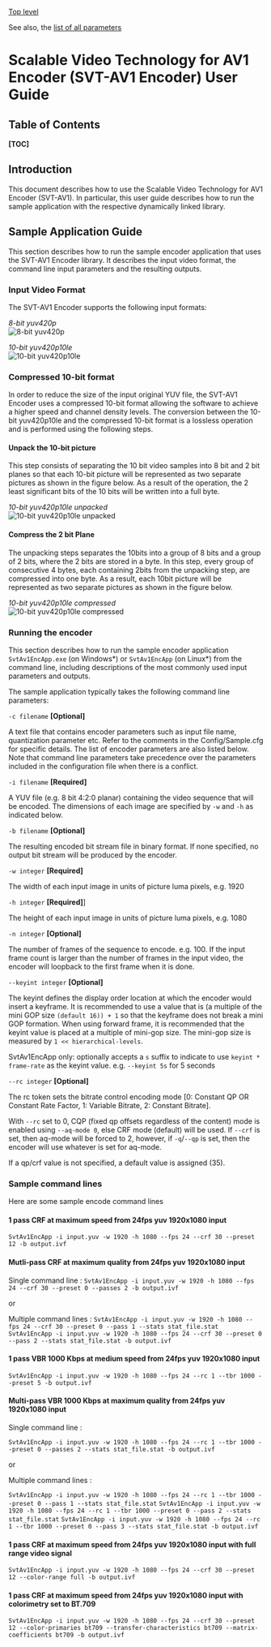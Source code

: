 [Top level](../README.md)

See also, the [list of all parameters](Parameters.md)

# Scalable Video Technology for AV1 Encoder (SVT-AV1 Encoder) User Guide

## Table of Contents

__[TOC]__

## Introduction

This document describes how to use the Scalable Video Technology for AV1
Encoder (SVT-AV1). In particular, this user guide describes how to run the
sample application with the respective dynamically linked library.

## Sample Application Guide

This section describes how to run the sample encoder application that uses the
SVT-AV1 Encoder library. It describes the input video format, the command line
input parameters and the resulting outputs.

### Input Video Format

The SVT-AV1 Encoder supports the following input formats:

_8-bit yuv420p_\
![8-bit yuv420p](img/8bit_yuv420p.png "8-bit yuv420p")

_10-bit yuv420p10le_\
![10-bit yuv420p10le](img/10bit_yuv420p.png "10-bit yuv420p10le")

### Compressed 10-bit format

In order to reduce the size of the input original YUV file, the SVT-AV1 Encoder
uses a compressed 10-bit format allowing the software to achieve a higher speed
and channel density levels. The conversion between the 10-bit yuv420p10le and
the compressed 10-bit format is a lossless operation and is performed using the
following steps.

#### Unpack the 10-bit picture

This step consists of separating the 10 bit video samples into 8 bit and 2 bit
planes so that each 10-bit picture will be represented as two separate pictures
as shown in the figure below. As a result of the operation, the 2 least
significant bits of the 10 bits will be written into a full byte.

_10-bit yuv420p10le unpacked_\
![10-bit yuv420p10le unpacked](img/10bit_unpacked.png "10-bit yuv420p10le unpacked")

#### Compress the 2 bit Plane

The unpacking steps separates the 10bits into a group of 8 bits and a group of
2 bits, where the 2 bits are stored in a byte. In this step, every group of
consecutive 4 bytes, each containing 2bits from the unpacking step, are
compressed into one byte. As a result, each 10bit picture will be represented
as two separate pictures as shown in the figure below.

_10-bit yuv420p10le compressed_\
![10-bit yuv420p10le compressed](img/10bit_packed.png "10-bit yuv420p10le compressed")

### Running the encoder

This section describes how to run the sample encoder application
`SvtAv1EncApp.exe` (on Windows\*) or `SvtAv1EncApp` (on Linux\*) from the
command line, including descriptions of the most commonly used input parameters
and outputs.

The sample application typically takes the following command line parameters:

`-c filename` **[Optional]**

A text file that contains encoder parameters such as input file name,
quantization parameter etc. Refer to the comments in the Config/Sample.cfg for
specific details. The list of encoder parameters are also listed below. Note
that command line parameters take precedence over the parameters included in
the configuration file when there is a conflict.

`-i filename` **[Required]**

A YUV file (e.g. 8 bit 4:2:0 planar) containing the video sequence that will be
encoded. The dimensions of each image are specified by `-w` and `-h` as
indicated below.

`-b filename` **[Optional]**

The resulting encoded bit stream file in binary format. If none specified, no
output bit stream will be produced by the encoder.

`-w integer` **[Required]**

The width of each input image in units of picture luma pixels, e.g. 1920

`-h integer` **[Required]**]

The height of each input image in units of picture luma pixels, e.g. 1080

`-n integer` **[Optional]**

The number of frames of the sequence to encode. e.g. 100. If the input frame
count is larger than the number of frames in the input video, the encoder will
loopback to the first frame when it is done.

`--keyint integer` **[Optional]**

The keyint defines the display order location at which the encoder would insert
a keyframe. It is recommended to use a value that is (a multiple of the mini
GOP size `(default 16)) + 1` so that the keyframe does not break a mini GOP
formation. When using forward frame, it is recommended that the keyint value is
placed at a multiple of mini-gop size. The mini-gop size is measured by `1 <<
hierarchical-levels`.

SvtAv1EncApp only: optionally accepts a `s` suffix to indicate to use `keyint *
frame-rate` as the keyint value. e.g. `--keyint 5s` for 5 seconds

`--rc integer` **[Optional]**

The rc token sets the bitrate control encoding mode [0: Constant QP OR Constant
Rate Factor, 1: Variable Bitrate, 2: Constant Bitrate].

With `--rc` set to 0, CQP (fixed qp offsets regardless of the content) mode is
enabled using `--aq-mode 0`, else CRF mode (default) will be used. If `--crf`
is set, then aq-mode will be forced to 2, however, if `-q`/`--qp` is set, then
the encoder will use whatever is set for aq-mode.

If a qp/crf value is not specified, a default value is assigned (35).

### Sample command lines

Here are some sample encode command lines

#### 1 pass CRF at maximum speed from 24fps yuv 1920x1080 input
`SvtAv1EncApp -i input.yuv -w 1920 -h 1080 --fps 24 --crf 30 --preset 12 -b output.ivf`

#### Mutli-pass CRF at maximum quality from 24fps yuv 1920x1080 input
Single command line :
`SvtAv1EncApp -i input.yuv -w 1920 -h 1080 --fps 24 --crf 30 --preset 0 --passes 2 -b output.ivf`

or

Multiple command lines :
`SvtAv1EncApp -i input.yuv -w 1920 -h 1080 --fps 24 --crf 30 --preset 0 --pass 1 --stats stat_file.stat`
`SvtAv1EncApp -i input.yuv -w 1920 -h 1080 --fps 24 --crf 30 --preset 0 --pass 2 --stats stat_file.stat -b output.ivf `

#### 1 pass VBR 1000 Kbps at medium speed from 24fps yuv 1920x1080 input
`SvtAv1EncApp -i input.yuv -w 1920 -h 1080 --fps 24 --rc 1 --tbr 1000 --preset 5 -b output.ivf`

#### Multi-pass VBR 1000 Kbps at maximum quality from 24fps yuv 1920x1080 input
Single command line :

`SvtAv1EncApp -i input.yuv -w 1920 -h 1080 --fps 24 --rc 1 --tbr 1000 --preset 0 --passes 2 --stats stat_file.stat -b output.ivf`

or

Multiple command lines :

`SvtAv1EncApp -i input.yuv -w 1920 -h 1080 --fps 24 --rc 1 --tbr 1000 --preset 0 --pass 1 --stats stat_file.stat`
`SvtAv1EncApp -i input.yuv -w 1920 -h 1080 --fps 24 --rc 1 --tbr 1000 --preset 0 --pass 2 --stats stat_file.stat`
`SvtAv1EncApp -i input.yuv -w 1920 -h 1080 --fps 24 --rc 1 --tbr 1000 --preset 0 --pass 3 --stats stat_file.stat -b output.ivf`

#### 1 pass CRF at maximum speed from 24fps yuv 1920x1080 input with full range video signal
`SvtAv1EncApp -i input.yuv -w 1920 -h 1080 --fps 24 --crf 30 --preset 12 --color-range full -b output.ivf`

#### 1 pass CRF at maximum speed from 24fps yuv 1920x1080 input with colorimetry set to BT.709
`SvtAv1EncApp -i input.yuv -w 1920 -h 1080 --fps 24 --crf 30 --preset 12 --color-primaries bt709 --transfer-characteristics bt709 --matrix-coefficients bt709 -b output.ivf`
